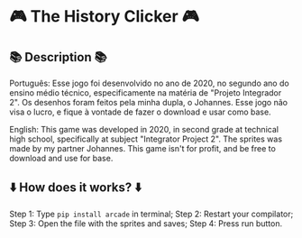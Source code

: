 # 	:video_game: The History Clicker 	:video_game:

## :books: Description :books:

Português: Esse jogo foi desenvolvido no ano de 2020, no segundo ano do ensino médio técnico, especificamente na matéria de "Projeto Integrador 2". Os desenhos foram feitos pela minha dupla, o Johannes. Esse jogo não visa o lucro, e fique à vontade de fazer o download e usar como base.

English: This game was developed in 2020, in second grade at technical high school, specifically at subject "Integrator Project 2". The sprites was made by my partner Johannes. This game isn't for profit, and be free to download and use for base.

## :arrow_down: How does it works? :arrow_down:

Step 1: Type ```pip install arcade``` in terminal;
Step 2: Restart your compilator;
Step 3: Open the file with the sprites and saves;
Step 4: Press run button. 
